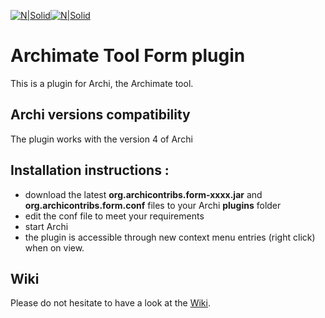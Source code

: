 [![N|Solid](http://www.archimatetool.com/img/archi_logo.png)](http://www.archimatetool.com/)[![N|Solid](http://www.archimatetool.com/img/archi_text.png)](http://www.archimatetool.com/)
# Archimate Tool Form plugin
This is a plugin for Archi, the Archimate tool.

## Archi versions compatibility
The plugin works with the version 4 of Archi

## Installation instructions :
* download the latest **org.archicontribs.form-xxxx.jar** and **org.archicontribs.form.conf** files to your Archi **plugins** folder
* edit the conf file to meet your requirements
* start Archi
* the plugin is accessible through new context menu entries (right click) when on view.

## Wiki
Please do not hesitate to have a look at the [Wiki](https://github.com/archi-contribs/form-plugin/wiki).